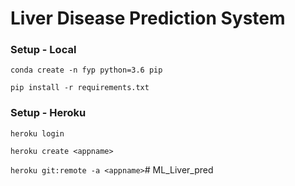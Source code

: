 # Liver Disease Prediction System

### Setup - Local

`conda create -n fyp python=3.6 pip`

`pip install -r requirements.txt`

### Setup - Heroku

`heroku login`

`heroku create <appname>`

`heroku git:remote -a <appname>`# ML_Liver_pred
